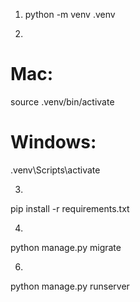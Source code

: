 1. python -m venv .venv

2. 
# Mac:
source .venv/bin/activate
# Windows:
.venv\Scripts\activate

3.
pip install -r requirements.txt

4.
python manage.py migrate

6.
python manage.py runserver